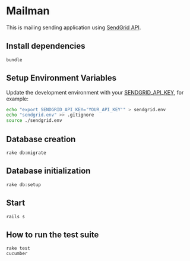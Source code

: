 # Mailman

This is mailing sending application using [SendGrid API](https://sendgrid.com/docs/index.html).

## Install dependencies
```
bundle
```

## Setup Environment Variables

Update the development environment with your [SENDGRID_API_KEY](https://app.sendgrid.com/settings/api_keys), for example:

```bash
echo "export SENDGRID_API_KEY='YOUR_API_KEY'" > sendgrid.env
echo "sendgrid.env" >> .gitignore
source ./sendgrid.env
```

## Database creation
```
rake db:migrate
```

## Database initialization
```
rake db:setup
```

## Start
```
rails s
```

## How to run the test suite
```
rake test
cucumber
```
